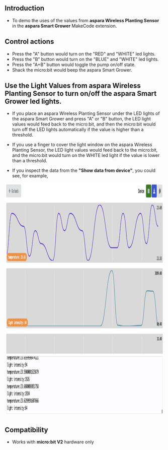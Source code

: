 ## Introduction
* To demo the uses of the values from <B>aspara Wireless Planting Sensor</B> in the <B>aspara Smart Grower</B> MakeCode extension.

## Control actions
* Press the "A" button would turn on the "RED" and "WHITE" led lights.
* Press the "B" button would turn on the "BLUE" and "WHITE" led lights.
* Press the "A+B" button would toggle the pump on/off state.
* Shack the micro:bit would beep the aspara Smart Grower.

## Use the Light Values from aspara Wireless Planting Sensor to turn on/off the aspara Smart Grower led lights.
* If you place an aspara Wireless Planting Sensor under the LED lights of the aspara Smart Grower and press "A" or "B" button, the LED light values would feed back to the micro:bit, and then the micro:bit would turn off the LED lights automatically if the value is higher than a threshold.
* If you use a finger to cover the light window on the aspara Wireless Planting Sensor, the LED light values would feed back to the micro:bit, and the micro:bit would turn on the WHITE led light if the value is lower than a threshold.

* If you inspect the data from the <B>"Show data from device"</B>, you could see, for example,
<img src="../../pngs/sensor_data_values.png" width=2354 height=739>

## Compatibility

* Works with <B>micro:bit V2</B> hardware only
